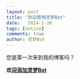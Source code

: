 ```yaml
---
layout: post
title: "欢迎使用灵梦Bot"
date:   2024-1-26
tags: [notice]
comments: true
author: 灵梦Bot
---
```


您是第一次来到我的博客吗？

<!-- more -->



**欢迎[添加灵梦Bot](https://qun.qq.com/qunpro/robot/qunshare?robot_uin=3889000417&robot_appid=102075800)**


